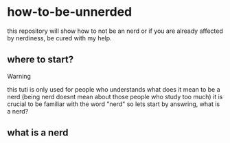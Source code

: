 # how-to-be-unnerded
this repository will show how to not be an nerd or if you are already affected by nerdiness, be cured with my help.


## where to start? 

> [!WARNING]
> this tuti is only used for people who understands what does it mean to be a nerd (being nerd doesnt mean about those people who study too much)
it is crucial to be familiar with the word "nerd" so lets start by answring, what is a nerd?

## what is a nerd
